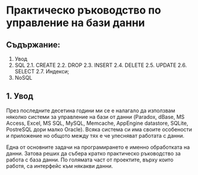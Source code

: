 # Практическо ръководство по управление на бази данни

## Съдържание:

1. Увод
2. SQL
2.1. CREATE
2.2. DROP
2.3. INSERT
2.4. DELETE
2.5. UPDATE
2.6. SELECT
2.7. Индекси;
3. NoSQL


## 1. Увод

През последните десетина години ми се е налагало да използвам няколко системи за управление на бази от данни (Paradox, dBase, MS Access, Excel, MS SQL, MySQL, Memcache, AppEngine datastore, SQLite, PostreSQL дори малко Oracle). Всяка система си има своите особености и приложение но общото между тях е че улесняват работата с данни.

Една от основните задачи на програмирането е именно обработката на данни. Затова реших да събера кратко практическо ръководство за работа с база данни. По голямата част от проектите, върху които работя, са интерфейс към някакви данни.



